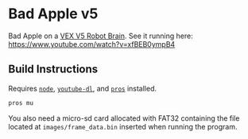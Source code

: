 # Bad Apple v5

Bad Apple on a [VEX V5 Robot Brain](https://www.vexrobotics.com/276-4810.html). See it running here: https://www.youtube.com/watch?v=xfBEB0ympB4

## Build Instructions

Requires [`node`](https://nodejs.org), [`youtube-dl`](https://github.com/ytdl-org/youtube-dl), and [`pros`](https://pros.cs.purdue.edu/v5/getting-started/installation.html) installed.

```bash
pros mu
```

You also need a micro-sd card allocated with FAT32 containing the file located at `images/frame_data.bin` inserted when running the program.